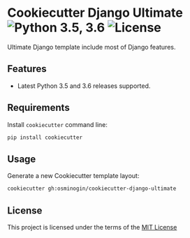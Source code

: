 # Cookiecutter Django Ultimate ![Python 3.5, 3.6](https://img.shields.io/badge/Python-3.5.4%2C%203.6.2-green.svg?style=flat) ![License](https://img.shields.io/badge/License-MIT-green.svg)

Ultimate Django template include most of Django features.

## Features

* Latest Python 3.5 and 3.6 releases supported.


## Requirements

Install `cookiecutter` command line:

```bash
pip install cookiecutter
```

## Usage

Generate a new Cookiecutter template layout:

```bash
cookiecutter gh:osminogin/cookiecutter-django-ultimate
```

## License

This project is licensed under the terms of the [MIT License](/LICENSE)
